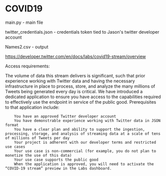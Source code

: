 # COVID19

main.py - main file

twitter_credentials.json - credentials token tied to Jason's twitter developer account

Names2.csv - output




https://developer.twitter.com/en/docs/labs/covid19-stream/overview

Access requirements:

The volume of data this stream delivers is significant, such that prior experience working with Twitter data and having the necessary             infrastructure in place to process, store, and analyze the many millions of Tweets being generated every day is critical. We have                 introduced a dedicated application to ensure you have access to the capabilities required to effectively use the endpoint in service of           the public good. Prerequisites to that application include:

        You have an approved Twitter developer account
        You have demonstrable experience working with Twitter data in JSON format
        You have a clear plan and ability to support the ingestion, processing, storage, and analysis of streaming data at a scale of tens                  of millions of Tweets per day
        Your project is adherent with our developer terms and restricted use cases
        Your use case is non-commercial (for example, you do not plan to monetize the use of this data)
        Your use case supports the public good
        When the application is approved, you will need to activate the “COVID-19 stream” preview in the Labs dashboard.
